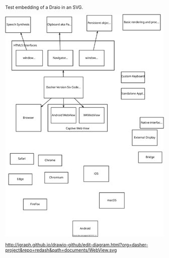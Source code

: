 Test embedding of a Draio in an SVG.

![WebView.svg](WebView.svg)

http://jgraph.github.io/drawio-github/edit-diagram.html?org=dasher-project&repo=redash&path=documents/WebView.svg

